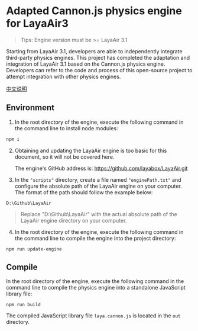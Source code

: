 # Adapted Cannon.js physics engine for LayaAir3
> Tips: Engine version must be >= LayaAir 3.1

Starting from LayaAir 3.1, developers are able to independently integrate third-party physics engines. This project has completed the adaptation and integration of LayaAir 3.1 based on the Cannon.js physics engine. Developers can refer to the code and process of this open-source project to attempt integration with other physics engines.

[中文说明](README.zh-CN.md)

## Environment

1. In the root directory of the engine, execute the following command in the command line to install node modules:

```sh
npm i
```

2. Obtaining and updating the LayaAir engine is too basic for this document, so it will not be covered here.

   The engine's GitHub address is: https://github.com/layabox/LayaAir.git

3. In the `"scripts"` directory, create a file named `"enginePath.txt"` and configure the absolute path of the LayaAir engine on your computer. The format of the path should follow the example below:

```text
D:\Github\LayaAir
```

> Replace "D:\Github\LayaAir" with the actual absolute path of the LayaAir engine directory on your computer.

4. In the root directory of the engine, execute the following command in the command line to compile the engine into the project directory:

```shell
npm run update-engine
```



## Compile

In the root directory of the engine, execute the following command in the command line to compile the physics engine into a standalone JavaScript library file:

```
npm run build
```

The compiled JavaScript library file `laya.cannon.js` is located in the `out` directory.